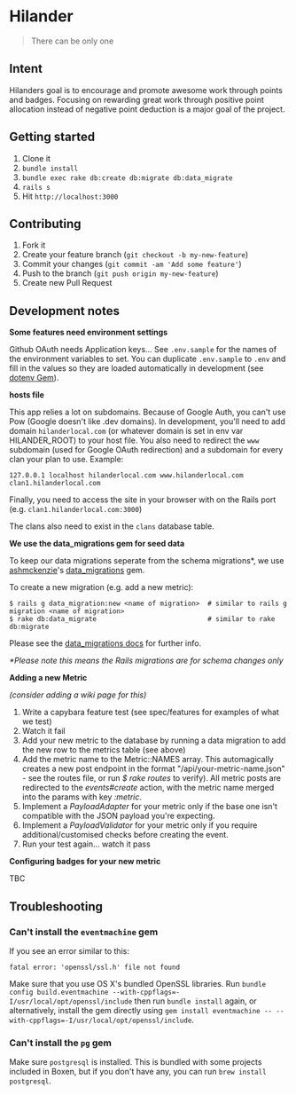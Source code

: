 # Hilander

> There can be only one

## Intent

Hilanders goal is to encourage and promote awesome work through points and badges.  Focusing on rewarding great work through positive point allocation instead of negative point deduction is a major goal of the project.

## Getting started

1. Clone it
2. `bundle install`
3. `bundle exec rake db:create db:migrate db:data_migrate`
4. `rails s`
5. Hit `http://localhost:3000`

## Contributing

1. Fork it
2. Create your feature branch (`git checkout -b my-new-feature`)
3. Commit your changes (`git commit -am 'Add some feature'`)
4. Push to the branch (`git push origin my-new-feature`)
5. Create new Pull Request

## Development notes

**Some features need environment settings**

Github OAuth needs Application keys... See `.env.sample` for the names of the environment variables to set. You can duplicate `.env.sample` to `.env` and fill in the values so they are loaded automatically in development (see [dotenv Gem](https://github.com/bkeepers/dotenv)).

**hosts file**

This app relies a lot on subdomains. Because of Google Auth, you can't use Pow (Google doesn't like .dev domains). In development, you'll need to add domain `hilanderlocal.com` (or whatever domain is set in env var HILANDER_ROOT) to your host file. You also need to redirect the `www` subdomain (used for Google OAuth redirection) and a subdomain for every clan your plan to use. Example:

`127.0.0.1 localhost hilanderlocal.com www.hilanderlocal.com clan1.hilanderlocal.com`

Finally, you need to access the site in your browser with on the Rails port (e.g. `clan1.hilanderlocal.com:3000`)

The clans also need to exist in the `clans` database table.

**We use the data_migrations gem for seed data**

To keep our data migrations seperate from the schema migrations*, we use [ashmckenzie](https://github.com/ashmckenzie)'s [data_migrations](https://github.com/ashmckenzie/data_migration) gem.

To create a new migration (e.g. add a new metric):

    $ rails g data_migration:new <name of migration>  # similar to rails g migration <name of migration>
    $ rake db:data_migrate                            # similar to rake db:migrate

Please see the [data_migrations docs](https://github.com/ashmckenzie/data_migration) for further info.

_*Please note this means the Rails migrations are for schema changes only_

**Adding a new Metric**

_(consider adding a wiki page for this)_

1. Write a capybara feature test (see spec/features for examples of what we test)
2. Watch it fail
3. Add your new metric to the database by running a data migration to add the new row to the metrics table (see above)
4. Add the metric name to the Metric::NAMES array. This automagically creates a new post endpoint in the format "/api/your-metric-name.json" - see the routes file, or run _$ rake routes_ to verify). All metric posts are redirected to the _events#create_ action, with the metric name merged into the params with key _:metric_.
5. Implement a *PayloadAdapter* for your metric only if the base one isn't compatible with the JSON payload you're expecting.
6. Implement a *PayloadValidator* for your metric only if you require additional/customised checks before creating the event.
7. Run your test again... watch it pass

**Configuring badges for your new metric**

TBC

## Troubleshooting

### Can't install the `eventmachine` gem

If you see an error similar to this:

`fatal error: 'openssl/ssl.h' file not found`

Make sure that you use OS X's bundled OpenSSL libraries. Run `bundle config build.eventmachine --with-cppflags=-I/usr/local/opt/openssl/include` then run `bundle install` again, or alternatively, install the gem directly using `gem install eventmachine -- --with-cppflags=-I/usr/local/opt/openssl/include`.

### Can't install the `pg` gem

Make sure `postgresql` is installed. This is bundled with some projects included in Boxen, but if you don't have any, you can run `brew install postgresql`.



